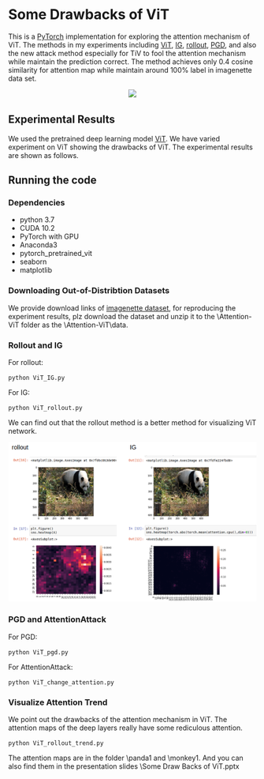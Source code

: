 # Some Drawbacks of ViT

This is a [PyTorch](http://pytorch.org) implementation for exploring the attention mechanism of ViT. The methods in my experiments including [ViT](https://arxiv.org/abs/1703.01365), [IG](https://arxiv.org/abs/1703.01365), [rollout](https://arxiv.org/abs/2005.00928), [PGD](https://arxiv.org/abs/1706.06083), and also the new attack method especially for TiV to fool the attention mechanism while maintain the prediction correct. The method achieves only 0.4 cosine similarity for attention map while maintain around 100% label in imagenette data set.
<p align="center">
<img src="./figs/AttenteionAttack.png" width="1000">
</p>

## Experimental Results

We used the pretrained deep learning model [ViT](https://github.com/lukemelas/PyTorch-Pretrained-ViT). We have varied experiment on ViT showing the drawbacks of ViT. The experimental results are shown as follows.

## Running the code

### Dependencies
* python 3.7
* CUDA 10.2
* PyTorch with GPU
* Anaconda3
* pytorch_pretrained_vit
* seaborn
* matplotlib

### Downloading  Out-of-Distribtion Datasets
We provide download links of [imagenette dataset](), for reproducing the experiment results, plz download the dataset and unzip it to the \Attention-ViT folder as the \Attention-ViT\data.



### Rollout and IG

For rollout:
```
python ViT_IG.py
```
For IG:
```
python ViT_rollout.py
```
We can find out that the rollout method is a better method for visualizing ViT network.
<p align="center">
<img src="./figs/rollout0IG.png" width="1000">
</p>

### PGD and AttentionAttack
For PGD:
```
python ViT_pgd.py
```
For AttentionAttack:
```
python ViT_change_attention.py
```
### Visualize Attention Trend
We point out the drawbacks of the attention mechanism in ViT. The attention maps of the deep layers really have some rediculous attention.
```
python ViT_rollout_trend.py
```
The attention maps are in the folder \panda1 and \monkey1. And you can also find them in the presentation slides \Some Draw Backs of ViT.pptx

